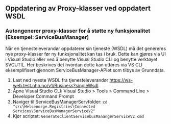 ## Oppdatering av Proxy-klasser ved oppdatert WSDL

### Autongenerer proxy-klasser for å støtte ny funksjonalitet (Eksempel: ServiceBusManager)
Når en tjenesteleverandør oppdaterer sin tjeneste (WSDL) må det genereres nye proxy-klasser før ny funksjonalitet kan tas i bruk. 
Dette kan gjøres via UI i Visual Studio eller ved å benytte Visual Studio CLI og benytte verktøyet SVCUTIL. 
Her beskrives det hvordan dette kan utføres via VS CLI eksemplifisert gjennom ServiceBusManager-APIet som tilbys av Grunndata. 

1. Last ned nyeste WSDL fra tjenesteleverandør https://ws-web.test.nhn.no/v1/Business?singleWsdl
2. Åpne Visual Studio CLI: Visual Studio > Tools > Command Line > Developer Command Prompt
3. Naviger til ServiceBusManagerServfolder: `cd "src\Helsenorge.Registries\Connected Services\ServiceBusManagerServiceV2"`
4. Kjør scriptet:	`GenerateClientServicebusManangerServiceV2.cmd` 
